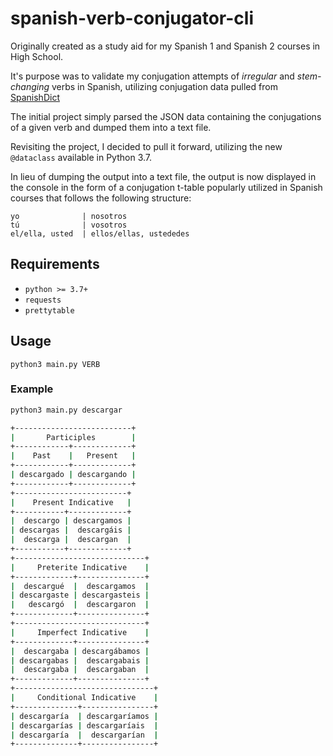 # spanish-verb-conjugator-cli
Originally created as a study aid for my Spanish 1 and Spanish 2 courses in High School.

It's purpose was to validate my conjugation attempts of *irregular* and *stem-changing* verbs in Spanish, utilizing conjugation data pulled from [SpanishDict](https://www.spanishdict.com/)

The initial project simply parsed the JSON data containing the conjugations of
a given verb and dumped them into a text file.

Revisiting the project, I decided to pull it forward, utilizing the new
`@dataclass` available in Python 3.7.

In lieu of dumping the output into a text file, the output is now displayed
in the console in the form of a conjugation t-table popularly utilized in
Spanish courses that follows the following structure:

```
yo              | nosotros
tú              | vosotros
el/ella, usted  | ellos/ellas, ustededes
```

## Requirements
- `python >= 3.7+`
- `requests`
- `prettytable`

## Usage
`python3 main.py VERB`

### Example
``` bash
python3 main.py descargar

+--------------------------+
|       Participles        |
+------------+-------------+
|    Past    |   Present   |
+------------+-------------+
| descargado | descargando |
+------------+-------------+
+-------------------------+
|    Present Indicative   |
+-----------+-------------+
|  descargo | descargamos |
| descargas |  descargáis |
|  descarga |  descargan  |
+-----------+-------------+
+-----------------------------+
|     Preterite Indicative    |
+-------------+---------------+
|  descargué  |  descargamos  |
| descargaste | descargasteis |
|   descargó  |  descargaron  |
+-------------+---------------+
+-----------------------------+
|     Imperfect Indicative    |
+-------------+---------------+
|  descargaba | descargábamos |
| descargabas |  descargabais |
|  descargaba |  descargaban  |
+-------------+---------------+
+-------------------------------+
|     Conditional Indicative    |
+--------------+----------------+
| descargaría  | descargaríamos |
| descargarías | descargaríais  |
| descargaría  |  descargarían  |
+--------------+----------------+
```
